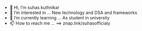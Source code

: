 - 👋 Hi, I’m suhas kuthnikar
- 👀 I’m interested in ... New technology and DSA and frameworks
- 🌱 I’m currently learning ... As student in university
- 📫 How to reach me ... ==> znap.link/suhasofficialy

<!---
suhasofficial/suhasofficial is a ✨ special ✨ repository because its `README.md` (this file) appears on your GitHub profile.
You can click the Preview link to take a look at your changes.
--->
